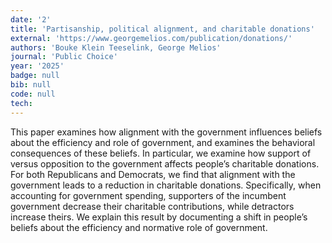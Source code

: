 ```yaml
---
date: '2'
title: 'Partisanship, political alignment, and charitable donations'
external: 'https://www.georgemelios.com/publication/donations/'
authors: 'Bouke Klein Teeselink, George Melios'
journal: 'Public Choice'
year: '2025'
badge: null
bib: null
code: null
tech:
---
```


This paper examines how alignment with the government influences beliefs about the efficiency and role of government, and examines the behavioral consequences of these beliefs. In particular, we examine how support of versus opposition to the government affects people’s charitable donations. For both Republicans and Democrats, we find that alignment with the government leads to a reduction in charitable donations. Specifically, when accounting for government spending, supporters of the incumbent government decrease their charitable contributions, while detractors increase theirs. We explain this result by documenting a shift in people’s beliefs about the efficiency and normative role of government.
